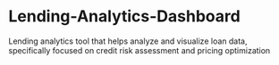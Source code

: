 # Lending-Analytics-Dashboard
Lending analytics tool that helps analyze and visualize loan data, specifically focused on credit risk assessment and pricing optimization
